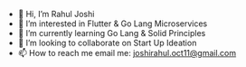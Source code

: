 - 👋 Hi, I’m Rahul Joshi
- 👀 I’m interested in Flutter & Go Lang Microservices
- 🌱 I’m currently learning Go Lang & Solid Principles
- 💞️ I’m looking to collaborate on Start Up Ideation
- 📫 How to reach me email me: joshirahul.oct11@gmail.com

<!---
rjoshi91/rjoshi91 is a ✨ special ✨ repository because its `README.md` (this file) appears on your GitHub profile.
You can click the Preview link to take a look at your changes.
--->

